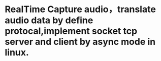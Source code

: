 # RealTime Capture audio，translate audio data by define protocal,implement socket tcp server and client by async mode in linux. 

